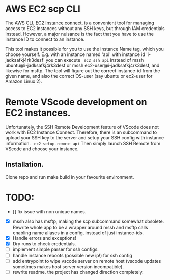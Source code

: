 # AWS EC2 scp CLI

The AWS CLI, [EC2 Instance connect](https://github.com/aws/aws-ec2-instance-connect-cli), is a convenient tool for managing access to EC2 instances without any SSH keys, but through IAM credentials instead. However, a major nuisance is the fact that you have to use the instance ID to connect to an instance.

This tool makes it possible for you to use the instance Name tag, which you choose yourself.
E.g. with an instance named 'api' with instance id 'i-jadksafkj4rk3desf' you can execute
 ``` ec2 ssh api```
 instead of mssh ubuntu@i-jadksafkj4rk3desf or mssh ec2-user@i-jadksafkj4rk3desf, and likewise for msftp. The tool will figure out the correct instance-id from the given name, and also the 
 correct OS-user (say ubuntu or ec2-user for Amazon Linux 2).


# Remote VScode development on EC2 instances.
 Unfortunately, the SSH Remote Development feature of VScode does not work with EC2 Instance Connect. Therefore, there is an subcommand to upload your SSH key to the server and setup your SSH config with instance information.
 ``` ec2 setup-remote api```
 Then simply launch SSH Remote from VScode and choose your instance.

## Installation.

Clone repo and run make build in your favourite environment.

# TODO:

- [] fix issue with non unique names.
- [x] mssh also has msftp, making the scp subcommand somewhat obsolete. Rewrite whole app to be a wrapper around mssh and msftp calls enabling name aliases in a config, instead of just instance-ids.
- [x] Handle errors and exceptions!
- [x] Dry runs to check credentials.
- [ ] implement simple parser for ssh configs.
- [ ] handle instance reboots (possible new ip!) for ssh config
- [ ] add entrypoint to wipe vscode server on remote host (vscode updates sometimes makes host server version incompatible).
- [ ] rewrite readme. the project has changed direction completely.